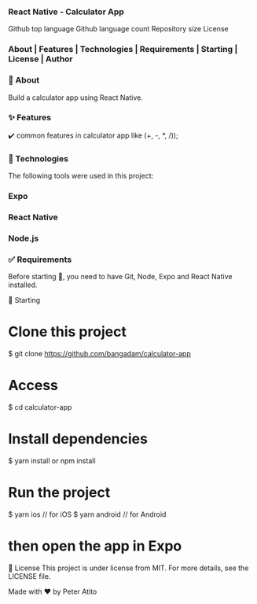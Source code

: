  

### React Native - Calculator App
Github top language Github language count Repository size License

### About   |   Features   |   Technologies   |   Requirements   |   Starting   |   License   |   Author


### 🎯 About
Build a calculator app using React Native.

### ✨ Features
✔️ common features in calculator app like (+, -, *, /));

### 🚀 Technologies
The following tools were used in this project:

### Expo
### React Native
### Node.js
### ✅ Requirements
Before starting 🏁, you need to have Git, Node, Expo and React Native installed.

🏁 Starting
# Clone this project
$ git clone https://github.com/bangadam/calculator-app

# Access
$ cd calculator-app

# Install dependencies
$ yarn install or npm install

# Run the project
$ yarn ios // for iOS
$ yarn android // for Android

# then open the app in Expo

  📝 License
This project is under license from MIT. For more details, see the LICENSE file.

 Made with ❤️ by  Peter Atito

